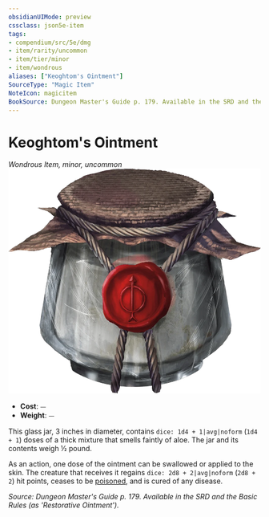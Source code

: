 ```yaml
---
obsidianUIMode: preview
cssclass: json5e-item
tags:
- compendium/src/5e/dmg
- item/rarity/uncommon
- item/tier/minor
- item/wondrous
aliases: ["Keoghtom's Ointment"]
SourceType: "Magic Item"
NoteIcon: magicitem
BookSource: Dungeon Master's Guide p. 179. Available in the SRD and the Basic Rules (as 'Restorative Ointment').
---
```

# Keoghtom's Ointment
*Wondrous Item, minor, uncommon*  
![](https://raw.githubusercontent.com/5etools-mirror-2/5etools-img/main/items/DMG/Keoghtom%27s%20Ointment.webp#right)  

- **Cost**: ⏤
- **Weight**: ⏤

This glass jar, 3 inches in diameter, contains `dice: 1d4 + 1|avg|noform` (`1d4 + 1`) doses of a thick mixture that smells faintly of aloe. The jar and its contents weigh ½ pound.

As an action, one dose of the ointment can be swallowed or applied to the skin. The creature that receives it regains `dice: 2d8 + 2|avg|noform` (`2d8 + 2`) hit points, ceases to be [poisoned](/3-Mechanics/CLI/rules/conditions.md#poisoned), and is cured of any disease.

*Source: Dungeon Master's Guide p. 179. Available in the SRD and the Basic Rules (as 'Restorative Ointment').*